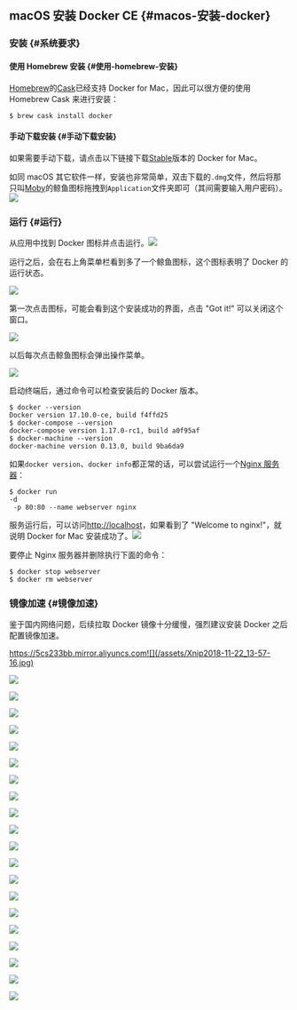 ## macOS 安装 Docker CE {#macos-安装-docker}

### 安装 {#系统要求}

#### 使用 Homebrew 安装 {#使用-homebrew-安装}

[Homebrew](http://brew.sh/)的[Cask](https://caskroom.github.io/)已经支持 Docker for Mac，因此可以很方便的使用 Homebrew Cask 来进行安装：

```
$ brew cask install docker
```

#### 手动下载安装 {#手动下载安装}

如果需要手动下载，请点击以下链接下载[Stable](https://download.docker.com/mac/stable/Docker.dmg)版本的 Docker for Mac。

如同 macOS 其它软件一样，安装也非常简单，双击下载的`.dmg`文件，然后将那只叫[Moby](https://blog.docker.com/2013/10/call-me-moby-dock/)的鲸鱼图标拖拽到`Application`文件夹即可（其间需要输入用户密码）。![](/assets/install-mac-dmg-1.png)

### 运行 {#运行}

从应用中找到 Docker 图标并点击运行。![](/assets/install-mac-apps-2.png)

运行之后，会在右上角菜单栏看到多了一个鲸鱼图标，这个图标表明了 Docker 的运行状态。

![](/assets/install-mac-menubar-3.png)

第一次点击图标，可能会看到这个安装成功的界面，点击 "Got it!" 可以关闭这个窗口。

![](/assets/install-mac-success-4.png)

以后每次点击鲸鱼图标会弹出操作菜单。

![](/assets/install-mac-menu-5.png)

启动终端后，通过命令可以检查安装后的 Docker 版本。

```
$ docker --version
Docker version 17.10.0-ce, build f4ffd25
$ docker-compose --version
docker-compose version 1.17.0-rc1, build a0f95af
$ docker-machine --version
docker-machine version 0.13.0, build 9ba6da9
```

如果`docker version`、`docker info`都正常的话，可以尝试运行一个[Nginx 服务器](https://store.docker.com/images/nginx/)：

```
$ docker run 
-d
 -p 80:80 --name webserver nginx
```

服务运行后，可以访问[http://localhost](http://localhost/)，如果看到了 "Welcome to nginx!"，就说明 Docker for Mac 安装成功了。![](/assets/install-mac-example-nginx-6.png)

要停止 Nginx 服务器并删除执行下面的命令：

```
$ docker stop webserver
$ docker rm webserver
```

### 镜像加速 {#镜像加速}

鉴于国内网络问题，后续拉取 Docker 镜像十分缓慢，强烈建议安装 Docker 之后配置镜像加速。

https://5cs233bb.mirror.aliyuncs.com![](/assets/Xnip2018-11-22_13-57-16.jpg)

![](/assets/Xnip2018-11-22_13-57-16.jpg)

![](/assets/Xnip2018-11-22_13-57-16.jpg)

![](/assets/Xnip2018-11-22_13-57-16.jpg)

![](/assets/Xnip2018-11-22_13-57-16.jpg)

![](/assets/Xnip2018-11-22_13-57-16.jpg)

![](/assets/Xnip2018-11-22_13-57-16.jpg)

![](/assets/Xnip2018-11-22_13-57-16.jpg)

![](/assets/Xnip2018-11-22_13-57-16.jpg)

![](/assets/Xnip2018-11-22_13-57-16.jpg)

![](/assets/Xnip2018-11-22_13-57-16.jpg)

![](/assets/Xnip2018-11-22_13-57-16.jpg)

![](/assets/Xnip2018-11-22_13-57-16.jpg)

![](/assets/Xnip2018-11-22_13-57-16.jpg)

![](/assets/Xnip2018-11-22_13-57-16.jpg)

![](/assets/Xnip2018-11-22_13-57-16.jpg)

![](/assets/Xnip2018-11-22_13-57-16.jpg)

![](/assets/Xnip2018-11-22_13-57-16.jpg)

![](/assets/Xnip2018-11-22_13-57-16.jpg)

![](/assets/Xnip2018-11-22_13-57-16.jpg)

![](/assets/Xnip2018-11-22_13-57-16.jpg)

